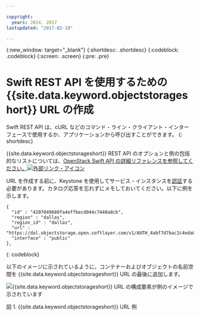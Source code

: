 ```yaml
---

copyright:
  years: 2014, 2017
lastupdated: "2017-02-10"

---
```

{:new_window: target="_blank"}
{:shortdesc: .shortdesc}
{:codeblock: .codeblock}
{:screen: .screen}
{:pre: .pre}


# Swift REST API を使用するための {{site.data.keyword.objectstorageshort}} URL の作成

Swift REST API は、cURL などのコマンド・ライン・クライアント・インターフェースで使用するか、アプリケーションから呼び出すことができます。
{: shortdesc}


{{site.data.keyword.objectstorageshort}} REST API のオプションと例の包括的なリストについては、<a href="http://developer.openstack.org/api-ref-objectstorage-v1.html" target="_blank">OpenStack Swift API の詳細リファレンスを参照してください。<img src="../../icons/launch-glyph.svg" alt="外部リンク・アイコン"></a>



URL を作成する前に、Keystone を使用してサービス・インスタンスを[認証](/docs/services/ObjectStorage/os_authenticate.html)する必要があります。カタログ応答を忘れずにメモしておいてください。以下に例を示します。

```
{
  "id" : "4207049680fa4effbecd044c7448a8cb",
  "region" : "dallas",
  "region_id" : "dallas",
  "url" : "https://dal.objectstorage.open.softlayer.com/v1/AUTH_4abf7d7bac2c4eda89c03dd3afa7a0a3",
  "interface" : "public"
},
```
{: codeblock}


以下のイメージに示されているように、コンテナーおよびオブジェクトの名前空間を {{site.data.keyword.objectstorageshort}} URL の最後に追加します。

![{{site.data.keyword.objectstorageshort}} URL の構成要素が例のイメージで示されています](images/Swift_URL.png)

図 1. {{site.data.keyword.objectstorageshort}} URL 例
